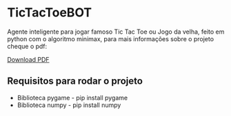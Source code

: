 # TicTacToeBOT

Agente inteligente para jogar famoso Tic Tac Toe ou Jogo da velha, feito em python com o algoritmo minimax, para mais informações sobre o projeto cheque o pdf:

[Download PDF](https://github.com/schmoellerIuri/tictactoeBOT/blob/master/ReadMe.pdf)

## Requisitos para rodar o projeto

<ul>
  <li>Biblioteca pygame - pip install pygame</li>
  <li>Biblioteca numpy - pip install numpy</li>
</ul>
